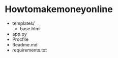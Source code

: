# Howtomakemoneyonline 

- templates/
  - base.html
- app.py
- Procfile
- Readme.md
- requirements.txt